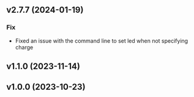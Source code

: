 ## v2.7.7 (2024-01-19)

### Fix

- Fixed an issue with the command line to set led when not specifying charge

## v1.1.0 (2023-11-14)

## v1.0.0 (2023-10-23)
